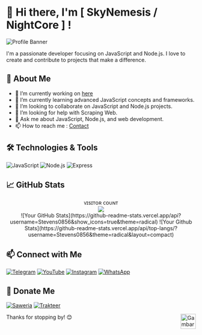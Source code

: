 # 👋 Hi there, I'm [ SkyNemesis / NightCore ] !

![Profile Banner](https://pomf2.lain.la/f/ncc0cprh.png)

I'm a passionate developer focusing on JavaScript and Node.js. 
I love to create and contribute to projects that make a difference.

## 🌱 About Me

- 🔭 I’m currently working on [here](https://nekosync.vercel.app)
- 🌱 I’m currently learning advanced JavaScript concepts and frameworks.
- 👯 I’m looking to collaborate on JavaScript and Node.js projects.
- 🤔 I’m looking for help with Scraping Web.
- 💬 Ask me about JavaScript, Node.js, and web development.
- 📫 How to reach me : [Contact](https://ngl.link/nightcores)

## 🛠️ Technologies & Tools

![JavaScript](https://img.shields.io/badge/-JavaScript-black?style=flat-square&logo=javascript)
![Node.js](https://img.shields.io/badge/-Node.js-black?style=flat-square&logo=node.js)
![Express](https://img.shields.io/badge/-Express-black?style=flat-square&logo=express)

## 📈 GitHub Stats

<p align="center"> 
  ᴠɪsɪᴛᴏʀ ᴄᴏᴜɴᴛ<br>
  <img src="https://profile-counter.glitch.me/Stevens0856/count.svg" /><br>
![Your GitHub Stats](https://github-readme-stats.vercel.app/api?username=Stevens0856&show_icons=true&theme=radical)
![Your Github Stats](https://github-readme-stats.vercel.app/api/top-langs/?username=Stevens0856&theme=radical&layout=compact)

## 📫 Connect with Me

[![Telegram](https://img.shields.io/badge/-Telegram-0088CC?style=flat-square&logo=telegram)](https://t.me/NightCoreMDs)
[![YouTube](https://img.shields.io/badge/-YouTube-FF0000?style=flat-square&logo=youtube)](https://youtube.com/NightCoreMDs)
[![Instagram](https://img.shields.io/badge/-Instagram-E4405F?style=flat-square&logo=instagram)](https://instagram.com/nightcore769)
[![WhatsApp](https://img.shields.io/badge/-WhatsApp-25D366?style=flat-square&logo=whatsapp)](https://bit.ly/MyOwnWhatsAppChannel)

## 💖 Donate Me

[![Saweria](https://img.shields.io/badge/-Saweria-FF4B4B?style=flat-square&logo=saweria)](https://saweria.co/NightCores)
[![Trakteer](https://img.shields.io/badge/-Trakteer-FF6B00?style=flat-square&logo=trakteer)](https://trakteer.id/NightCores)

<img src="https://raw.githubusercontent.com/innng/innng/master/assets/kyubey.gif" alt="Gambar Saya" style="float: right; width: auto; height: 40px; margin-left: 20px;">

Thanks for stopping by! 😊
